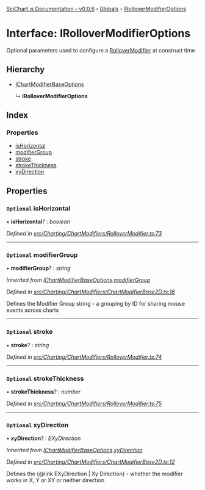 [SciChart.js Documentation - v0.0.6](../README.md) › [Globals](../globals.md) › [IRolloverModifierOptions](irollovermodifieroptions.md)

# Interface: IRolloverModifierOptions

Optional parameters used to configure a [RolloverModifier](../classes/rollovermodifier.md) at construct time

## Hierarchy

* [IChartModifierBaseOptions](ichartmodifierbaseoptions.md)

  ↳ **IRolloverModifierOptions**

## Index

### Properties

* [isHorizontal](irollovermodifieroptions.md#optional-ishorizontal)
* [modifierGroup](irollovermodifieroptions.md#optional-modifiergroup)
* [stroke](irollovermodifieroptions.md#optional-stroke)
* [strokeThickness](irollovermodifieroptions.md#optional-strokethickness)
* [xyDirection](irollovermodifieroptions.md#optional-xydirection)

## Properties

### `Optional` isHorizontal

• **isHorizontal**? : *boolean*

*Defined in [src/Charting/ChartModifiers/RolloverModifier.ts:73](https://github.com/ABTSoftware/SciChart.Dev/blob/272ab7fc7f/Web/src/SciChart/src/Charting/ChartModifiers/RolloverModifier.ts#L73)*

___

### `Optional` modifierGroup

• **modifierGroup**? : *string*

*Inherited from [IChartModifierBaseOptions](ichartmodifierbaseoptions.md).[modifierGroup](ichartmodifierbaseoptions.md#optional-modifiergroup)*

*Defined in [src/Charting/ChartModifiers/ChartModifierBase2D.ts:16](https://github.com/ABTSoftware/SciChart.Dev/blob/272ab7fc7f/Web/src/SciChart/src/Charting/ChartModifiers/ChartModifierBase2D.ts#L16)*

Defines the Modifier Group string - a grouping by ID for sharing mouse events across charts

___

### `Optional` stroke

• **stroke**? : *string*

*Defined in [src/Charting/ChartModifiers/RolloverModifier.ts:74](https://github.com/ABTSoftware/SciChart.Dev/blob/272ab7fc7f/Web/src/SciChart/src/Charting/ChartModifiers/RolloverModifier.ts#L74)*

___

### `Optional` strokeThickness

• **strokeThickness**? : *number*

*Defined in [src/Charting/ChartModifiers/RolloverModifier.ts:75](https://github.com/ABTSoftware/SciChart.Dev/blob/272ab7fc7f/Web/src/SciChart/src/Charting/ChartModifiers/RolloverModifier.ts#L75)*

___

### `Optional` xyDirection

• **xyDirection**? : *EXyDirection*

*Inherited from [IChartModifierBaseOptions](ichartmodifierbaseoptions.md).[xyDirection](ichartmodifierbaseoptions.md#optional-xydirection)*

*Defined in [src/Charting/ChartModifiers/ChartModifierBase2D.ts:12](https://github.com/ABTSoftware/SciChart.Dev/blob/272ab7fc7f/Web/src/SciChart/src/Charting/ChartModifiers/ChartModifierBase2D.ts#L12)*

Defines the {@link EXyDirection | Xy Direction} - whether the modifier works in X, Y or XY or neither direction
